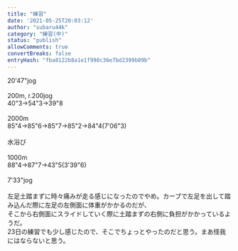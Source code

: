 ```yaml
---
title: "練習"
date: '2021-05-25T20:03:12'
author: "subaru44k"
category: "練習(中)"
status: "publish"
allowComments: true
convertBreaks: false
entryHash: "fba8122b8a1e1f998c36e7bd2399b89b"
---
```

20'47"jog<br>
<br>
200m, r.200jog<br>
40"3→54"3→39"8<br>
<br>
2000m<br>
85"4→85"6→85"7→85"2→84"4(7'06"3)<br>
<br>
水浴び<br>
<br>
1000m<br>
88"4→87"7→43"5(3'39"6)<br>
<br>
7'33"jog<br>
<br>
左足土踏まずに時々痛みが走る感じになったのでやめ。カーブで左足を出して踏み込んだ際に左足の左側面に体重がかかるのだが、<br>
そこから右側面にスライドしていく際に土踏まずの右側に負担がかかっているようだ。<br>
23日の練習でも少し感じたので、そこでちょっとやったのだと思う。まあ怪我にはならないと思う。
